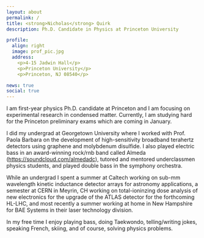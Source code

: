 ```yaml
---
layout: about
permalink: /
title: <strong>Nicholas</strong> Quirk
description: Ph.D. Candidate in Physics at Princeton University

profile:
  align: right
  image: prof_pic.jpg
  address: 
    <p>4-15 Jadwin Hall</p>
    <p>Princeton University</p>
    <p>Princeton, NJ 08540</p>

news: true
social: true
---
```

I am first-year physics Ph.D. candidate at Princeton and I am focusing on experimental research in condensed matter. Currently, I am studying hard for the Princeton preliminary exams which are coming in January. 

I did my undergrad at Georgetown University where I worked with Prof. Paola Barbara on the development of high-sensitivity broadband terahertz detectors using graphene and molybdenum disulfide. I also played electric bass in an award-winning rock/rnb band called Almeda (<https://soundcloud.com/almedadc>), tutored and mentored underclassmen physics students, and played double bass in the symphony orchestra.

While an undergrad I spent a summer at Caltech working on sub-mm wavelength kinetic inductance detector arrays for astronomy applications, a semester at CERN in Meyrin, CH working on total-ioninzing dose analysis of new electronics for the upgrade of the ATLAS detector for the forthcoming HL-LHC, and most recently a summer working at home in New Hampshire for BAE Systems in their laser technology division.

In my free time I enjoy playing bass, doing Taekwondo, telling/writing jokes, speaking French, skiing, and of course, solving physics problems.


